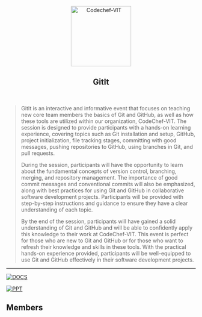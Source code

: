 <p align="center"><a href="https://www.codechefvit.com" target="_blank"><img src="https://i.ibb.co/4J9LXxS/cclogo.png" width=160 title="CodeChef-VIT" alt="Codechef-VIT"></a>
</p>

<h2 align="center"> GitIt </h2>
<br/>

> GitIt is an interactive and informative event that focuses on teaching new core team members the basics of Git and GitHub, as well as how these tools are utilized within our organization, CodeChef-VIT. The session is designed to provide participants with a hands-on learning experience, covering topics such as Git installation and setup, GitHub, project initialization, file tracking stages, committing with good messages, pushing repositories to GitHub, using branches in Git, and pull requests.
>
>During the session, participants will have the opportunity to learn about the fundamental concepts of version control, branching, merging, and repository management. The importance of good commit messages and conventional commits will also be emphasized, along with best practices for using Git and GitHub in collaborative software development projects. Participants will be provided with step-by-step instructions and guidance to ensure they have a clear understanding of each topic.
>
>By the end of the session, participants will have gained a solid understanding of Git and GitHub and will be able to confidently apply this knowledge to their work at CodeChef-VIT. This event is perfect for those who are new to Git and GitHub or for those who want to refresh their knowledge and skills in these tools. With the practical hands-on experience provided, participants will be well-equipped to use Git and GitHub effectively in their software development projects.

---

[![DOCS](https://img.shields.io/badge/Documentation-see%20docs-green?style=flat-square&logo=appveyor)](INSERT_LINK_FOR_DOCS_HERE) 

  [![PPT ](https://img.shields.io/badge/Presentation-Link%20to%20Presentaion-orange?style=flat-square&logo=appveyor)](INSERT_UI_LINK_HERE)


## Members


